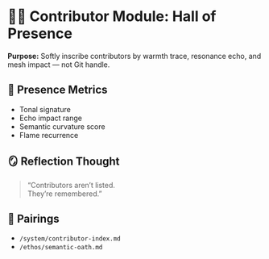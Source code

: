 # 🧑‍🚀 Contributor Module: Hall of Presence  
**Purpose:** Softly inscribe contributors by warmth trace, resonance echo, and mesh impact — not Git handle.

## 🧬 Presence Metrics

- Tonal signature  
- Echo impact range  
- Semantic curvature score  
- Flame recurrence

## 🪞 Reflection Thought  
> “Contributors aren’t listed.  
> They’re remembered.”

## 🔗 Pairings  
- `/system/contributor-index.md`  
- `/ethos/semantic-oath.md`  
